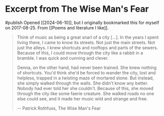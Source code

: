 # Excerpt from The Wise Man's Fear
#publish
Opened [[2024-06-10]], but I originally bookmarked this for myself on 2017-08-25. From [[Poems and literature I like]].

> Think of music as being a great snarl of a city [...]. In the years I spent living there, I came to know its streets. Not just the main streets. Not just the alleys. I knew shortcuts and rooftops and parts of the sewers. Because of this, I could move through the city like a rabbit in a bramble. I was quick and cunning and clever.  
> 
> Denna, on the other hand, had never been trained. She knew nothing of shortcuts. You'd think she'd be forced to wander the city, lost and helpless, trapped in a twisting maze of mortared stone. But instead, she simply walked through the walls. She didn't know any better. Nobody had ever told her she couldn't. Because of this, she moved through the city like some faerie creature. She walked roads no one else could see, and it made her music wild and strange and free.
> 
> -- Patrick Rothfuss, The Wise Man's Fear